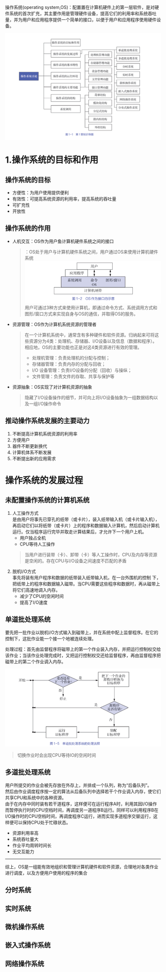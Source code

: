 操作系统(operating system,OS)：配置置在计算机硬件上的第一层软件，是对硬件系统的首次扩充，其主要作用是管理硬件设备，提高它们的利用率和系统吞吐量，并为用户和应用程序提供一个简单的接口，以便于用户和应用程序使用硬件设备。

![](assets/imagMap.png)

# 1.操作系统的目标和作用

## 操作系统的目标
- 方便性：为用户使用提供便利
- 有效性：可提高系统资源的利用率，提高系统的吞吐量
- 可扩充性
- 开放性

## 操作系统的作用
- 人机交互：OS作为用户鱼计算机硬件系统之间的接口
  > ：OS处于用户与计算机硬件系统之间，用户通过OS来使用计算机硬件系统 
    > ![](assets/OSforUser.png)
    > 用户可通过3种方式来使用计算机，即通过命令方式、系统调用方式和图形/窗口方式来实现自身与OS的通信，并取得OS的服务。

- 资源管理：OS作为计算机系统资源的管理者
    > 在一个计算机系统中，通常含有多种硬件和软件资源。归纳起来可将这些资源分为4类：处理机、存储器、I/O设备以及信息（数据和程序）。  
    相应地，OS的主要功能也正是对这4类资源进行有效的管理。
    > - 处理机管理：负责处理机的分配与控制；
    > - 存储器管理：负责内存的分配与回收；
    > - I/O 设备管理：负责I/O设备的分配（回收）与操纵；
    > - 文件管理：负责文件的存取、共享与保护等
- 资源抽象：OS实现了对计算机资源的抽象
    > 隐藏了I/O设备操作的细节，并可向上将I/O设备抽象为一组数据结构以及一组I/O操作命令

## 推动操作系统发展的主要动力
1. 不断提高计算机系统资源的利用率
2. 方便用户
3. 器件不断更新换代
4. 计算机体系不断发展
5. 不断提出新的应用需求

# 操作系统的发展过程

## 未配置操作系统的计算机系统
1. 人工操作方式  
是由用户将事先已穿孔的纸带（或卡片），装入纸带输入机（或卡片输入机），再启动它们以将纸带（或卡片）上的程序和数据输入计算机，然后启动计算机运行。仅当程序运行完毕并取走计算结果后，才允许下一个用户上机。
    - 用户独占全机
    - CPU等待人工操作
    > 当用户进行装带（卡）、卸带（卡）等人工操作时，CPU及内存等资源是空闲的。存在CPU与I/O设备之间速度不匹配的矛盾
2. 脱机I/O方式  
事先将装有用户程序和数据的纸带装入纸带输入机，在一台外围机的控制
下，把纸带上的程序和数据输入磁带。当CPU需要这些程序和数据时，再从磁带上将它们高速地调入内存。
    - 减少了CPU的空闲时间
    - 提高了I/O速度


## 单道批处理系统
要先把一批作业以脱机I/O方式输入到磁带上，并在系统中配上监督程序。在它的控制下，这批作业能一个接一个地被连续处理。

处理过程：首先由监督程序将磁带上的第一个作业装入内存，并把运行控制权交给该作业；当该作业处理完成时，又把运行控制权交还给监督程序，再由监督程序把磁带上的第二个作业调入内存。

![](assets/singalchannelOS.png)
> 切换作业时会出现CPU等待IO的空闲时间
## 多道批处理系统
用户所提交的作业会被先存放在外存上，并排成一个队列，称为“后备队列”。  
然后由作业调度程序按一定的算法从后备队列中选择若干个作业调入内存，使它们共享CPU和系统中的各种资源。  
由于在内存中同时装有若干道程序，这样便可在运行程序A时，利用其因I/O操作而暂停执行时的CPU空档时间，再调度另一道程序B运行。同样可以利用程序B在I/O操作时的CPU空档时间，再调度程序C运行，进而实现多道程序交替运行，这样便可以保持CPU处于忙碌状态。


 - 资源利用率高
 - 系统吞吐量大
 - 作业平均周转时间长
 - 无交互能力

--- 
综上，OS是一组能有效地组织和管理计算机硬件和软件资源，合理地对各类作业进行调度，以及方便用户使用的程序的集合


## 分时系统
## 实时系统
## 微机操作系统
## 嵌入式操作系统
## 网络操作系统
